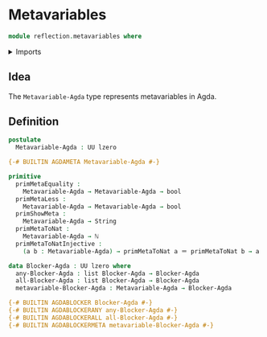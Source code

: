 # Metavariables

```agda
module reflection.metavariables where
```

<details><summary>Imports</summary>

```agda
open import elementary-number-theory.natural-numbers

open import foundation.booleans
open import foundation.identity-types
open import foundation.universe-levels

open import lists.lists

open import primitives.strings
```

</details>

## Idea

The `Metavariable-Agda` type represents metavariables in Agda.

## Definition

```agda
postulate
  Metavariable-Agda : UU lzero

{-# BUILTIN AGDAMETA Metavariable-Agda #-}

primitive
  primMetaEquality :
    Metavariable-Agda → Metavariable-Agda → bool
  primMetaLess :
    Metavariable-Agda → Metavariable-Agda → bool
  primShowMeta :
    Metavariable-Agda → String
  primMetaToNat :
    Metavariable-Agda → ℕ
  primMetaToNatInjective :
    (a b : Metavariable-Agda) → primMetaToNat a ＝ primMetaToNat b → a ＝ b

data Blocker-Agda : UU lzero where
  any-Blocker-Agda : list Blocker-Agda → Blocker-Agda
  all-Blocker-Agda : list Blocker-Agda → Blocker-Agda
  metavariable-Blocker-Agda : Metavariable-Agda → Blocker-Agda

{-# BUILTIN AGDABLOCKER Blocker-Agda #-}
{-# BUILTIN AGDABLOCKERANY any-Blocker-Agda #-}
{-# BUILTIN AGDABLOCKERALL all-Blocker-Agda #-}
{-# BUILTIN AGDABLOCKERMETA metavariable-Blocker-Agda #-}
```
